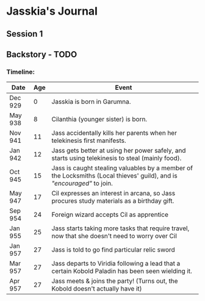# Jasskia's Journal
## Session 1

## Backstory - TODO
### Timeline:
| Date    | Age | Event |
|---------|-----|-------|
| Dec 929 |   0 | Jasskia is born in Garumna.
| May 938 |   8 | Cilanthia (younger sister) is born. 
| Nov 941 |  11 | Jass accidentally kills her parents when her telekinesis first manifests.
| Jan 942 |  12 | Jass gets better at using her power safely, and starts using telekinesis to steal (mainly food).
| Oct 945 |  15 | Jass is caught stealing valuables by a member of the Locksmiths (Local thieves' guild), and is *"encouraged"* to join. 
| May 947 |  17 | Cil expresses an interest in arcana, so Jass procures study materials as a birthday gift.
| Sep 954 |  24 | Foreign wizard accepts Cil as apprentice
| Jan 955 |  25 | Jass starts taking more tasks that require travel, now that she doesn't need to worry over Cil
| Jan 957 |  27 | Jass is told to go find particular relic sword
| Mar 957 |  27 | Jass departs to Viridia following a lead that a certain Kobold Paladin has been seen wielding it. 
| Apr 957 |  27 | Jass meets & joins the party! (Turns out, the Kobold doesn't actually have it)

